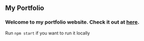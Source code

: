 ## My Portfolio

### Welcome to my portfolio website. Check it out at [here](christianflorea.github.io/portfolio/).

Run `npm start` if you want to run it locally